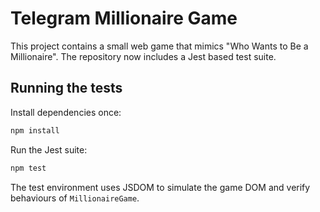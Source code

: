 # Telegram Millionaire Game

This project contains a small web game that mimics "Who Wants to Be a Millionaire". The repository now includes a Jest based test suite.

## Running the tests

Install dependencies once:

```bash
npm install
```

Run the Jest suite:

```bash
npm test
```

The test environment uses JSDOM to simulate the game DOM and verify behaviours of `MillionaireGame`.
